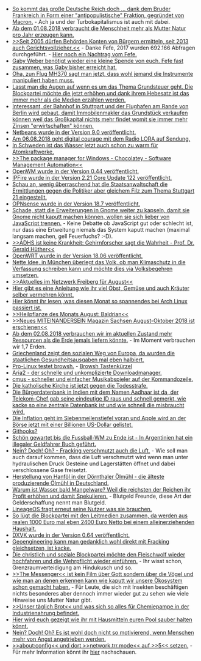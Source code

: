 * [So kommt das große Deutsche Reich doch ... dank dem Bruder Frankreich in Form einer "antipopulistische" Fraktion, gegründet von Macron.](https://www.heise.de/tp/features/Macron-plant-neue-antipopulistische-Fraktion-im-Europaparlament-4122499.html) - Ach ja und der Turbokapitalismus ist auch mit dabei.
* [Ab dem 01.08.2018 verbraucht die Menschheit mehr als Mutter Natur pro Jahr erzeugen kann.](http://www.sonnenseite.com/de/umwelt/erdueberlastungstag-deutschland-wirtschaftet-als-gaebe-es-drei-erden.html)
* [>>Seit 2005 dürfen Behörden Konten von Bürgern ermitteln, seit 2013 auch Gerichtsvollzieher.<<](https://blog.fefe.de/?ts=a5a00c4d) - Danke Fefe, 2017 wurden 692.166 Abfragen durchgeführt. - [Hier noch ein Nachtrag vom Fefe.](https://blog.fefe.de/?ts=a5a1f990)
* [Gaby Weber benötigt wieder eine kleine Spende von euch. Fefe fast zusammen, was Gaby bisher erreicht hat.](https://blog.fefe.de/?ts=a5a01eef)
* [Oha, zun Flug MH370 sagt man jetzt, dass wohl jemand die Instrumente manipuliert haben muss.](https://blog.fefe.de/?ts=a5a02565)
* [Lasst man die Augen auf wenn es um das Thema Grundsteuer geht. Die Blockpartei möchte die jetzt erhöhen und dank ihrem Hebesatz ist das immer mehr als die Medien erzählen werden.](https://de.wikipedia.org/wiki/Grundsteuer_(Deutschland))
* [Interessant, der Bahnhof in Stuttgart und der Flughafen am Rande von Berlin wird gebaut, damit Immobilenmakler das Grundstück verkaufen können weil das Großkapital nichts mehr findet womit sie immer mehr Zinsen "erwirtschaften" können.](https://www.neopresse.com/wirtschaft/warum-die-grossprojekte-wie-stuttgart-21-und-berliner-flughafen-absichtlich-ein-milliardengeschaeft-sind/)
* [Netbeans wurde in der Version 9.0 veröffentlicht.](https://www.pro-linux.de/news/1/26140/netbeans-90-erschienen.html)
* [Am 06.08.2018 geht digital courage mit dem Radio LORA auf Sendung.](https://digitalcourage.de/blog/2018/digitalcourage-pilotsendung-bei-radio-lora)
* [In Schweden ist das Wasser jetzt auch schon zu warm für Atomkraftwerke.](https://blog.fefe.de/?ts=a5a1a4c3)
* [>>The package manager for Windows - Chocolatey - Software Management Automation<<](https://chocolatey.org/)
* [OpenWM wurde in der Version 0.44 veröffentlicht.](https://www.pro-linux.de/news/1/26142/openmw-044-mit-zahlreichen-neuerungen.html)
* [IPFire wurde in der Version 2.21 Core Update 122 veröffentlicht.](https://www.pro-linux.de/news/1/26144/ipfire-221-aktualisiert-den-kernel.html)
* [Schau an, wenig überraschend hat die Staatsanwaltschaft die Ermittlungen gegen die Politiker aber gleichem Filz zum Thema Stuttgart 21 eingestellt.](https://blog.fefe.de/?ts=a59e6054)
* [OPNsense wurde in der Version 18.7 veröffentlicht.](https://www.phoronix.com/scan.php?page=news_item&px=OPNsense-18.7-Released)
* [Schade, statt die Erweiterungen in Gnome weiter zu kapseln, damit sie Gnome nicht kaputt machen können, wollen sie sich lieber von JavaScript trennen.](https://www.phoronix.com/scan.php?page=news_item&px=GNOME-Shell-JS-Exts-Problems) - Keine Debatte ob JavaScript gut oder schlecht ist, nur dass eine Ertweitung niemals das System kaputt machen (maximal langsam machen, gell Feuerfuchs? :-D).
* [>>ADHS ist keine Krankheit: Gehirnforscher sagt die Wahrheit - Prof. Dr. Gerald Hüther<<](https://www.welt-im-wandel.tv/video/adhs-ist-keine-krankheit-gehirnforscher-sagt-die-wahrheit/)
* [OpenWRT wurde in der Version 18.06 veröffentlicht.](https://www.phoronix.com/scan.php?page=news_item&px=OpenWRT-18.06-Released)
* [Nette Idee, in München überlegt das Volk, ob man Klimaschutz in die Verfassung schreiben kann und möchte dies via Volksbegehren umsetzen.](http://www.sonnenseite.com/de/politik/volksbegehren-klimaschutz-in-die-verfassung-angekuendigt.html)
* [>>Aktuelles im Netzwerk Freiberg für August<<](https://bio-erzgebirge.de/wp/?p=15737)
* [Hier gibt es eine Anleitung wie ihr viel Obst, Gemüse und auch Kräuter selber vermehren könnt.](https://www.careelite.de/lebensmittel-vermehren-nachwachsen-lassen/)
* [Hier könnt ihr lesen, was diesen Monat so spannendes bei Arch Linux passiert ist.](https://vdwaa.nl/arch-monthly-july.html)
* [>>Heilpflanze des Monats August: Baldrian<<](https://bio-erzgebirge.de/wp/?p=15751)
* [>>Neues MITEINANDERSEIN Magazin Sachsen August-Oktober 2018 ist erschienen<<](https://bio-erzgebirge.de/wp/?p=15766)
* [Ab dem 02.08.2018 verbrauchen wir im aktuellen Zustand mehr Ressourcen als die Erde jemals liefern könnte.](https://netzfrauen.org/2018/08/02/earth-overshoot-day/) - Im Moment verbrauchen wir 1,7 Erden.
* [Griechenland zeigt den sozialen Weg von Europa, da wurden die staatlichen Gesundheitsausgaben mal eben halbiert.](https://www.maskenfall.de/?p=12739)
* [Pro-Linux testet browsh.](https://www.pro-linux.de/artikel/2/1941/browsh-textbasiertes-browsen-im-terminal.html) - [Browsh Tastenkürzel](https://www.brow.sh/docs/keybindings/)
* [Aria2 - der schnelle und unkomplizierte Downloadmanager.](https://aria2.github.io/)
* [cmus - schneller und einfacher Musikabspieler auf der Kommandozeile.](https://cmus.github.io/)
* [Die katholische Kirche ist jetzt gegen die Todesstrafe.](https://blog.fefe.de/?ts=a59dcfc7)
* [Die Bürgerdatenbank in Indien mit dem Namen Aadhaar ist da, der Telekom-Chef gab seine eindeutige ID raus und schnell gemerkt, wie kacke so eine zentrale Datenbank ist und wie schnell die misbraucht wird.](https://blog.fefe.de/?ts=a59dd2e3)
* [Die Inflation geht im Siebenmeilenstiefel voran und Apple wird an der Börse jetzt mit einer Billionen US-Dollar gelistet.](https://blog.fefe.de/?ts=a59dea8f)
* [Githooks?](https://github.com/rycus86/githooks)
* [Schön gewartet bis die Fussball-WM zu Ende ist - In Argentinien hat ein illegaler Geldfahrer Buch geführt.](https://blog.fefe.de/?ts=a59dad23)
* [Nein? Doch! Oh? - Fracking verschmutzt auch die Luft.](https://blog.fefe.de/?ts=a59daba6) - Wie soll man auch darauf kommen, dass die Luft verschmutzt wird wenn man unter hydraulischen Druck Gesteine und Lagerstätten öffnet und dabei verschlossene Gase freisetzt.
* [Herstellung von Hanföl in der Dörnthaler Ölmühl - die älteste produzierende Ölmühl in Deutschland.](https://www.youtube.com/watch?v=6ivikY1GrDo)
* [Warum ist Wasser bald Mangelware? Weil die reichsten der Reichen ihr Profit erhöhen und damit Spekulieren.](https://netzfrauen.org/2018/08/03/wasser-3/) - Blutgeld Freunde, diese Art der Gelderschaffung nennt man Blutgeld.
* [LineageOS fragt erneut seine Nutzer was sie brauchen.](https://www.pro-linux.de/news/1/26159/lineageos-startet-zweite-umfrage.html)
* [So lügt die Blockpartei mit den Leitmedien zusammen, da werden aus realen 1000 Euro mal eben 2400 Euro Netto bei einem alleinerziehenden Haushalt.](https://www.neopresse.com/gesellschaft/wie-statistik-luegt-alleinerziehende-werden-reich-gerechnet/)
* [DXVK wurde in der Version 0.64 veröffentlicht.](https://www.phoronix.com/scan.php?page=news_item&px=DXVK-0.64-Released)
* [Geoengineering kann man gedanklich wohl direkt mit Fracking gleichsetzen, ist kacke.](http://www.sonnenseite.com/de/politik/geoengineering-buechse-der-pandora.html)
* [Die christlich und soziale Blockpartei möchte den Fleischwolf wieder hochfahren und die Wehrpflicht wieder einführen.](https://blog.fefe.de/?ts=a598fe3d) - Ihr wisst schon, Grenzraumverteidigung am Hindukusch und so.
* [>>The Messenger<< ist kein Film über Gott sondern über die Vögel und wie man an denen erkennen kann wie kaputt wir unsere Ökosystem schon gemacht haben.](http://www.sonnenseite.com/de/tipps/der-filmtipp-the-messenger.html) - Für Leute, die sich mit Insekten beschäftigen nichts besonderes aber dennoch immer wieder gut zu sehen wie viele Hinweise uns Mutter Natur gibt.
* [>>Unser täglich Brot<< und was sich so alles für Chemiepampe in der Industrienahrung befindet.](https://netzfrauen.org/2018/08/05/lebensmittel-5/)
* [Hier wird euch gezeigt wie ihr mit Hausmitteln euren Pool sauber halten könnt.](https://www.smarticular.net/hausmittel-fuer-den-swimming-pool-damit-chemie-bomben-im-laden-bleiben-koennen/)
* [Nein? Doch! Oh? Es ist wohl doch nicht so motivierend, wenn Menschen mehr von Angst angetrieben werden.](https://blog.fefe.de/?ts=a59821ae)
* [>>about:config<< und dort >>network.trr.mode<< auf >>5<< setzen.](https://blog.fefe.de/?ts=a598205d) - Für mehr Information könnt ihr [hier](https://wiki.mozilla.org/Trusted_Recursive_Resolver) nachschauen.
